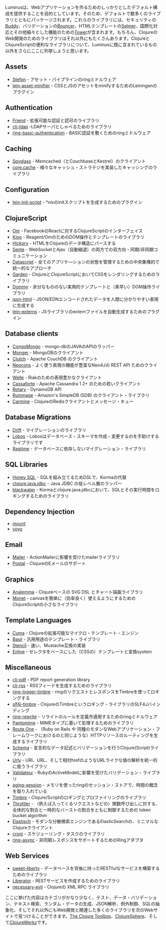 Luminusは、Webアプリケーションを作るためのしっかりとしたデフォルト構成を提供することを目的としています。そのため、デフォルトで数多くのライブラリとともにパッケージされます。これらのライブラリには、セキュリティの[Buddy](https://github.com/funcool/buddy)、バリデーションの[Bouncer](https://github.com/leonardoborges/bouncer)、HTMLテンプレートの[Selmer](https://github.com/yogthos/Selmer)、国際化対応とその他細々とした機能のための[Tower](https://github.com/ptaoussanis/tower)が含まれます。もちろん、ClojureのWeb開発のためのライブラリはそれ以外にもたくさんあります。ClojureとClojureScriptの便利なライブラリについて、Luminusに既に含まれているもの以外をさらにここに列挙しようと思います。

## Assets

* [Stefon](https://github.com/circleci/stefon) - アセット・パイプラインのringミドルウェア
* [lein-asset-minifier](https://github.com/yogthos/lein-asset-minifier) - CSSとJSのアセットをminifyするためのLeiningenのプラグイン

## Authentication

* [Friend](https://github.com/cemerick/friend) - 拡張可能な認証と認可のライブラリ
* [clj-ldap](https://github.com/pauldorman/clj-ldap) -LDAPサーバとしゃべるためのライブラリ
* [ring-basic-authentication](https://github.com/remvee/ring-basic-authentication) - BASIC認証を敷くためのringミドルウェア

## Caching

* [Spyglass](https://github.com/clojurewerkz/spyglass) - Memcached（とCouchbaseとKestrel）のクライアント
* [core.cache](https://github.com/clojure/core.cache) - 様々なキャッシュ・ストラテジを実装したキャッシングのライブラリ

## Configuration

* [lein-init-script](https://github.com/strongh/lein-init-script) - *nixのinitスクリプトを生成するためのプラグイン

## ClojureScript

* [Om](https://github.com/swannodette/om) - FacebookのReactに対するClojureScriptのインターフェイス
* [Kioo](https://github.com/ckirkendall/kioo) - Reagent/OmのためのDOM操作とテンプレートのライブラリ
* [Hickory](https://github.com/davidsantiago/hickory) - HTMLをClojureのデータ構造にパースする
* [Sente](https://github.com/ptaoussanis/sente) - WebSocketとAjax（自動縮退）の両方での双方向・同期/非同期コミュニケーション
* [Datascript](https://github.com/tonsky/datascript) - 全てのアプリケ―ションの状態を管理するための中央集権的で統一的なアプローチ
* [Garden](https://github.com/noprompt/garden) - ClojureとClojureScriptにおいてCSSをレンダリングするためのライブラリ
* [Dommy](https://github.com/Prismatic/dommy) - 余分なもののない実用的テンプレートと（素早い）DOM操作ライブラリ
* [json-html](https://github.com/yogthos/json-html) - JSON/EDNエンコードされたデータを人間に分かりやすい表現に生成する
* [lein-externs](https://github.com/ejlo/lein-externs) - JSライブラリのexternファイルを自動生成するためのプラグイン

## Database clients

* [CongoMongo](https://github.com/aboekhoff/congomongo) - mongo-dbのJAVAのAPIのラッパー
* [Monger](http://clojuremongodb.info/) - MongoDBのクライアント
* [Clutch](https://github.com/clojure-clutch/clutch) - Apache CouchDB のクライアント
* [Neocons](https://github.com/michaelklishin/neocons) - よく使う表現の機能が豊富なNeo4Jの REST API ためのクライアント
* [Welle](http://clojureriak.info/) - Riakのための表現豊かなクライアント
* [Cassaforte](https://github.com/clojurewerkz/cassaforte) - Apache Cassandra 1.2+ のための若いクライアント
* [Rotary](https://github.com/weavejester/rotary) - DynamoDB API
* [Rummage](https://github.com/cemerick/rummage) - Amazon's SimpleDB (SDB) のクライアント・ライブラリ
* [Carmine](https://github.com/ptaoussanis/carmine) - ClojureのRedisクライアントとメッセージ・キュー

## Database Migrations

* [Drift](https://github.com/macourtney/drift) - マイグレーションのライブラリ
* [Lobos](http://budu.github.com/lobos/) - Lobosはデータベース・スキーマを作成・変更するのを手助けするライブラリです
* [Ragtime](https://github.com/weavejester/ragtime) - データベースに依存しないマイグレーション・ライブラリ

## SQL Libraries

* [Honey SQL](https://github.com/jkk/honeysql) - SQLを組み立てるためDSLで、Kormaの代替
* [clojure.java.jdbc](https://github.com/clojure/java.jdbc) - Java JDBC の低レベル層のラッパー
* [blackwater](https://github.com/bitemyapp/blackwater) - Kormaとclojure.java.jdbcにおいて、SQLとその実行時間をロギングするためのライブラリ

## Dependency Injection

* [mount](https://github.com/tolitius/mount)
* [yoyo](https://github.com/jarohen/yoyo)

## Email

* [Mailer](https://github.com/clojurewerkz/mailer) - ActionMailerに影響を受けたmailerライブラリ
* [Postal](https://github.com/drewr/postal) - ClojureのEメールのサポート

## Graphics

* [Analemma](http://liebke.github.com/analemma/) - Clojureベースの SVG DSL とチャート描画ライブラリ
* [Monet](https://github.com/rm-hull/monet) - canvasを簡単に（効率良く）使えるようにするためのClojureScriptの小さなライブラリ

## Template Languages

* [Cuma](https://github.com/liquidz/cuma) - Clojureの拡張可能なマイクロ・テンプレート・エンジン
* [Basil](https://github.com/kumarshantanu/basil) - 汎用用途のテンプレート・ライブラリ
* [Stencil](https://github.com/davidsantiago/stencil) - 速い、Mustache互換の実装
* [Enlive](https://github.com/cgrand/enlive) - セレクタをベースにした（CSSの）テンプレートと変換system

## Miscellaneous

* [clj-pdf](https://github.com/yogthos/clj-pdf) - PDF report generation library
* [clj-rss](https://github.com/yogthos/clj-rss) - RSSフィードを生成するためのライブラリ
* [ring-logger-timbre](https://github.com/nberger/ring-logger-timbre) - ringのリクエストとレスポンスをTimbreを使ってロギングする
* [slf4j-timbre](https://github.com/fzakaria/slf4j-timbre) - ClojureのTimbreというロギング・ライブラリのSLF4Jバインディング
* [ring-rewrite](https://github.com/ebaxt/ring-rewrite) - リライトのルールを定義市適用するためのringミドルウェア
* [Pantomime](https://github.com/michaelklishin/pantomime) - MIMEタイプに基いて処理するためのライブラリ
* [Route One](https://github.com/clojurewerkz/route-one) - （Ruby on Rails や 同種のモダンなWebアプリケーション・フレームワークにおけるのと同じような）HTTPリソースのルーティングを生成するライブラリ
* [Schema](https://github.com/prismatic/schema) - 宣言的なデータ記述とバリデーションを行うClojure(Script)ライブラリ
* [Urly](https://github.com/michaelklishin/urly) - URI、URL、そして相対hrefのようなURLライクな値の解析を統一的に扱うライブラリ
* [Validateur](http://clojurevalidations.info/articles/getting_started.html) - RubyのActiveModelに影響を受けたバリデーション・ライブラリ
* [aging-session](https://github.com/diligenceengine/aging-session) - メモリを使ったringのセッション・ストアで、時間の概念を取り入れている
* [Timbre](https://github.com/ptaoussanis/timbre) - Clojure/Scriptのロギングとプロファイリングのライブラリ
* [Throttler](https://github.com/brunoV/throttler) - （例えば入ってくるリクエストなどの）関数呼び出しに対する、全体的な割合と一時的なバーストの割合をともに制御するための token bucket algorithm
* [Elastisch](https://github.com/clojurewerkz/elastisch) - モダンな分散検索エンジンであるElasticSearchの、ミニマルなClojureクライアント
* [cronj](http://docs.caudate.me/cronj/) - スケジューリング・タスクのライブラリ
* [ring-async](https://github.com/ninjudd/ring-async) - 非同期レスポンスをサポートするためのRingアダプタ

## Web Services 

* [sweet-liberty](https://github.com/RJMetrics/sweet-liberty) - データベースを背後に持ったRESTfulなサービスを構築するためのライブラリ
* [Liberator](http://clojure-liberator.github.com/) - RESTサービスを作成するためのライブラリ
* [necessary-evil](https://github.com/brehaut/necessary-evil) - Clojureの XML RPC ライブラリ

ここに挙げた内容はカテゴリがかなり少なく、テスト、データ・バリデーション、テキスト検索、ランダム・データの生成、JSON解析、例外制御、SQLの抽象化、そしてそれ以外にもWeb開発と関連した多くのライブラリを次のWebサイトで見つけることができます。[The Clojure Toolbox](http://www.clojure-toolbox.com/)、[ClojureSphere](http://www.clojuresphere.com/)、そして[ClojureWerkz](http://clojurewerkz.org/)です。
